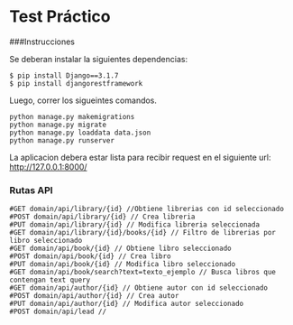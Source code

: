 # Test Práctico


###Instrucciones

Se deberan instalar la siguientes dependencias:

```
$ pip install Django==3.1.7
$ pip install djangorestframework
```
Luego, correr los sigueintes comandos.

```
python manage.py makemigrations
python manage.py migrate
python manage.py loaddata data.json
python manage.py runserver
```

La aplicacion debera estar lista para recibir request en el siguiente url:  http://127.0.0.1:8000/


### Rutas API
```
#GET domain/api/library/{id} //Obtiene librerias con id seleccionado
#POST domain/api/library/{id} // Crea libreria
#PUT domain/api/library/{id} // Modifica libreria seleccionada
#GET domain/api/library/{id}/books/{id} // Filtro de librerias por libro seleccionado
#GET domain/api/book/{id} // Obtiene libro seleccionado
#POST domain/api/book/{id} // Crea libro
#PUT domain/api/book/{id} // Modifica libro seleccionado
#GET domain/api/book/search?text=texto_ejemplo // Busca libros que contengan text query
#GET domain/api/author/{id} // Obtiene autor con id seleccionado
#POST domain/api/author/{id} // Crea autor
#PUT domain/api/author/{id} // Modifica autor seleccionado
#POST domain/api/lead //
```